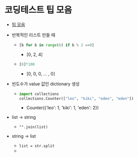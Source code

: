 # 코딩테스트 팁 모음

- [팁 모음](https://joosjuliet.github.io/confusing_prblem_when_i_solved_algorithm_with_python/)

- 반복적인 리스트 만들 때 

  - ```python
    [b for b in range(6) if b % 2 ==0]
    ```

    - [0, 2, 4]

  - ```python
    [0]*100
    ```

    - [0, 0, 0, ... , 0]

- 빈도수가 value 값인 dictionary 생성

  - ```python
    import collections
    collections.Counter(["leo", "kiki", "eden", "eden"])
    ```

    - Counter({'leo': 1, 'kiki': 1, 'eden': 2})

- list -> string

  - `"".join(list)`

- string -> list

  - `list = str.split`
  - 

  